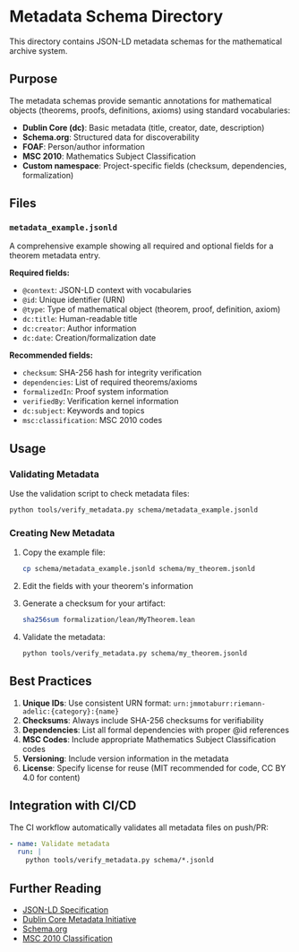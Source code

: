 # Metadata Schema Directory

This directory contains JSON-LD metadata schemas for the mathematical archive system.

## Purpose

The metadata schemas provide semantic annotations for mathematical objects (theorems, proofs, definitions, axioms) using standard vocabularies:

- **Dublin Core (dc)**: Basic metadata (title, creator, date, description)
- **Schema.org**: Structured data for discoverability
- **FOAF**: Person/author information
- **MSC 2010**: Mathematics Subject Classification
- **Custom namespace**: Project-specific fields (checksum, dependencies, formalization)

## Files

### `metadata_example.jsonld`

A comprehensive example showing all required and optional fields for a theorem metadata entry.

**Required fields:**
- `@context`: JSON-LD context with vocabularies
- `@id`: Unique identifier (URN)
- `@type`: Type of mathematical object (theorem, proof, definition, axiom)
- `dc:title`: Human-readable title
- `dc:creator`: Author information
- `dc:date`: Creation/formalization date

**Recommended fields:**
- `checksum`: SHA-256 hash for integrity verification
- `dependencies`: List of required theorems/axioms
- `formalizedIn`: Proof system information
- `verifiedBy`: Verification kernel information
- `dc:subject`: Keywords and topics
- `msc:classification`: MSC 2010 codes

## Usage

### Validating Metadata

Use the validation script to check metadata files:

```bash
python tools/verify_metadata.py schema/metadata_example.jsonld
```

### Creating New Metadata

1. Copy the example file:
   ```bash
   cp schema/metadata_example.jsonld schema/my_theorem.jsonld
   ```

2. Edit the fields with your theorem's information

3. Generate a checksum for your artifact:
   ```bash
   sha256sum formalization/lean/MyTheorem.lean
   ```

4. Validate the metadata:
   ```bash
   python tools/verify_metadata.py schema/my_theorem.jsonld
   ```

## Best Practices

1. **Unique IDs**: Use consistent URN format: `urn:jmmotaburr:riemann-adelic:{category}:{name}`
2. **Checksums**: Always include SHA-256 checksums for verifiability
3. **Dependencies**: List all formal dependencies with proper @id references
4. **MSC Codes**: Include appropriate Mathematics Subject Classification codes
5. **Versioning**: Include version information in the metadata
6. **License**: Specify license for reuse (MIT recommended for code, CC BY 4.0 for content)

## Integration with CI/CD

The CI workflow automatically validates all metadata files on push/PR:

```yaml
- name: Validate metadata
  run: |
    python tools/verify_metadata.py schema/*.jsonld
```

## Further Reading

- [JSON-LD Specification](https://www.w3.org/TR/json-ld/)
- [Dublin Core Metadata Initiative](https://www.dublincore.org/)
- [Schema.org](https://schema.org/)
- [MSC 2010 Classification](https://msc2010.org/)
